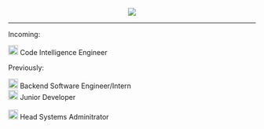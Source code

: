 <p align="center">
  <img style="max-width: 200px; max-height: 200px;"  src="https://strum355.netsoc.co/kotlin/css/kotlin-rounded.png">
</p>

---

Incoming:

<a href="https://about.sourcegraph.com"><img width=20 height=20 src="https://img.stackshare.io/service/2594/preview.png"></a> <span>Code Intelligence Engineer</span><br/>


Previously:

<a href="https://teamwork.com"><img width=20 height=20 src="https://avatars3.githubusercontent.com/u/4037476?s=200&v=4"></a> <span>Backend Software Engineer/Intern</span><br/>
<a href="https://cloudcix.com"><img width=20 height=20 src="https://avatars0.githubusercontent.com/u/11174628?s=280&v=4"></a> <span>Junior Developer</span><br/>
<br/>
<a href="https://netsoc.co/rk"><img width=20 height=20 src="https://cardinaldesign.io/wp-content/uploads/2019/04/large_logo.png"></a> <span>Head Systems Adminitrator</span>